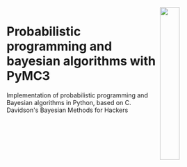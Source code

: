 <img src="https://camo.githubusercontent.com/2af4bb9d3ff6744a6ad1aab0b2b916b5efee8b49/68747470733a2f2f63646e2e7261776769742e636f6d2f70796d632d646576732f70796d63332f6d61737465722f646f63732f6c6f676f732f7376672f50794d43335f62616e6e65722e737667" align="right" width="30%">


# Probabilistic programming and bayesian algorithms with PyMC3
Implementation of probabilistic programming and Bayesian  algorithms in Python, based on C. Davidson's Bayesian Methods for Hackers

